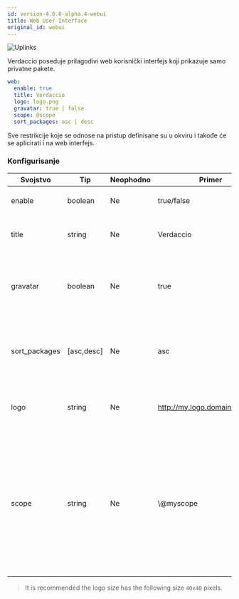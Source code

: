 ```yaml
---
id: version-4.0.0-alpha.4-webui
title: Web User Interface
original_id: webui
---
```

![Uplinks](https://user-images.githubusercontent.com/558752/52916111-fa4ba980-32db-11e9-8a64-f4e06eb920b3.png)

Verdaccio poseduje prilagodivi web korisnički interfejs koji prikazuje samo privatne pakete.

```yaml
web:
  enable: true
  title: Verdaccio
  logo: logo.png
  gravatar: true | false
  scope: @scope
  sort_packages: asc | desc
```

Sve restrikcije koje se odnose na pristup definisane su u okviru  i takođe će se aplicirati i na web interfejs.</p> 

### Konfigurisanje

| Svojstvo      | Tip        | Neophodno | Primer                         | Podrška  | Opis                                                                                                                                              |
| ------------- | ---------- | --------- | ------------------------------ | -------- | ------------------------------------------------------------------------------------------------------------------------------------------------- |
| enable        | boolean    | Ne        | true/false                     | all      | dozvoljava prikaz web interfejsa                                                                                                                  |
| title         | string     | Ne        | Verdaccio                      | all      | opis naslova HTML zaglavlja                                                                                                                       |
| gravatar      | boolean    | Ne        | true                           | `>v4` | Gravatars will be generated under the hood if this property is enabled                                                                            |
| sort_packages | [asc,desc] | Ne        | asc                            | `>v4` | Gravatars will be generated under the hood if this property is enabled                                                                            |
| logo          | string     | Ne        | http://my.logo.domain/logo.png | all      | a URI where logo is located (header logo)                                                                                                         |
| scope         | string     | Ne        | \\@myscope                   | all      | Ako koristite registri za specific module scope, precizirajte taj scope kako biste podesili webui instructions header (note: escape @ with \\@) |

> It is recommended the logo size has the following size `40x40` pixels.